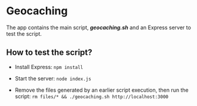 # Geocaching

The app contains the main script, _**geocaching.sh**_ and an Express server to test the script.

## How to test the script?

- Install Express: `npm install`

- Start the server: `node index.js`

- Remove the files generated by an earlier script execution, then run the script: `rm files/* && ./geocaching.sh http://localhost:3000`
